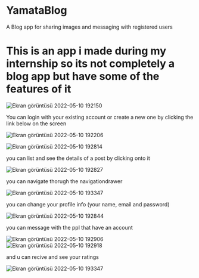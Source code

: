 # YamataBlog
A Blog app for sharing images and messaging with registered users
# This is an app i made during my internship so its not completely a blog app but have some of the features of it

![Ekran görüntüsü 2022-05-10 192150](https://user-images.githubusercontent.com/83312431/167677819-bff58223-c868-43ad-a244-77ab5d7f2fb2.png)

You can login with your existing account or create a new one by clicking the link below on the screen

![Ekran görüntüsü 2022-05-10 192206](https://user-images.githubusercontent.com/83312431/167677982-dcc07e28-be1d-42ed-b6a8-87f855123168.png)

![Ekran görüntüsü 2022-05-10 192814](https://user-images.githubusercontent.com/83312431/167678162-bbf29ce1-7710-4318-bfc9-30b400d138f3.png)

you can list and see the details of a post by clicking onto it

![Ekran görüntüsü 2022-05-10 192827](https://user-images.githubusercontent.com/83312431/167678231-64464fc4-7331-4456-bbfc-17752f8f82a9.png)

you can navigate thorugh the navigationdrawer

![Ekran görüntüsü 2022-05-10 193347](https://user-images.githubusercontent.com/83312431/167678467-240f4b8c-83af-4dc0-9f88-9d924ee1f768.png)

you can change your profile info (your name, email and password)

![Ekran görüntüsü 2022-05-10 192844](https://user-images.githubusercontent.com/83312431/167678300-286a4ff5-2446-47fd-9765-5d291e731e43.png)

you can message with the ppl that have an account

![Ekran görüntüsü 2022-05-10 192906](https://user-images.githubusercontent.com/83312431/167678622-1cd3d100-f7e7-4369-a516-fdb2cd3ddbb1.png)
![Ekran görüntüsü 2022-05-10 192918](https://user-images.githubusercontent.com/83312431/167678631-8bb49941-e4c3-4d4e-8656-202cc507515a.png)

and u can recive and see your ratings

![Ekran görüntüsü 2022-05-10 193347](https://user-images.githubusercontent.com/83312431/167678720-4a689058-cb5c-4f5e-a18c-e464e938f1ef.png)
